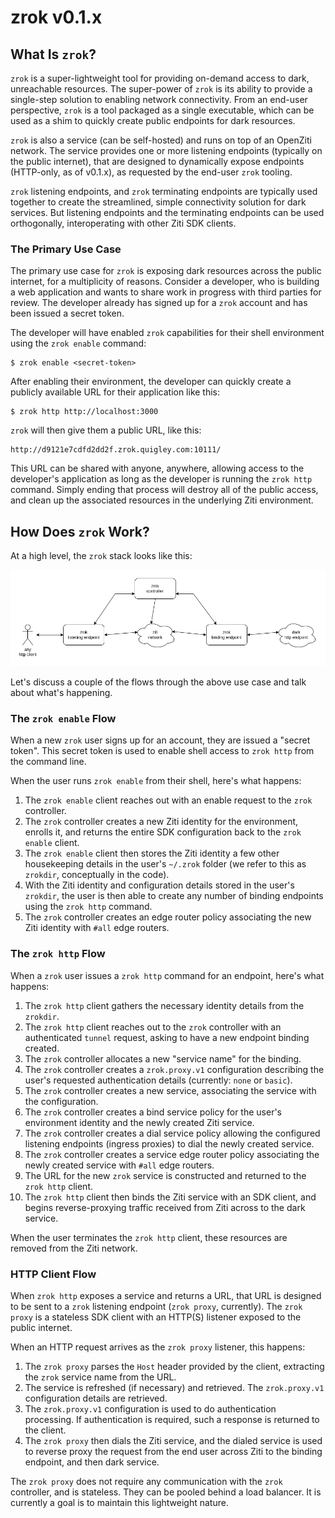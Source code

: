 # zrok v0.1.x

## What Is `zrok`?

`zrok` is a super-lightweight tool for providing on-demand access to dark, unreachable resources. The super-power of `zrok` is its ability to provide a single-step solution to enabling network connectivity. From an end-user perspective, `zrok` is a tool packaged as a single executable, which can be used as a shim to quickly create public endpoints for dark resources.

`zrok` is also a service (can be self-hosted) and runs on top of an OpenZiti network. The service provides one or more listening endpoints (typically on the public internet), that are designed to dynamically expose endpoints (HTTP-only, as of v0.1.x), as requested by the end-user `zrok` tooling.

`zrok` listening endpoints, and `zrok` terminating endpoints are typically used together to create the streamlined, simple connectivity solution for dark services. But listening endpoints and the terminating endpoints can be used orthogonally, interoperating with other Ziti SDK clients.

### The Primary Use Case

The primary use case for `zrok` is exposing dark resources across the public internet, for a multiplicity of reasons. Consider a developer, who is building a web application and wants to share work in progress with third parties for review. The developer already has signed up for a `zrok` account and has been issued a secret token.

The developer will have enabled `zrok` capabilities for their shell environment using the `zrok enable` command:

```
$ zrok enable <secret-token>
```

After enabling their environment, the developer can quickly create a publicly available URL for their application like this:

```
$ zrok http http://localhost:3000
```

`zrok` will then give them a public URL, like this:

```
http://d9121e7cdfd2dd2f.zrok.quigley.com:10111/
```

This URL can be shared with anyone, anywhere, allowing access to the developer's application as long as the developer is running the `zrok http` command. Simply ending that process will destroy all of the public access, and clean up the associated resources in the underlying Ziti environment.

## How Does `zrok` Work?

At a high level, the `zrok` stack looks like this:

![zrok v0.1 overview](images/zrok_v0.1_overview.png)

Let's discuss a couple of the flows through the above use case and talk about what's happening.

### The `zrok enable` Flow

When a new `zrok` user signs up for an account, they are issued a "secret token". This secret token is used to enable shell access to `zrok http` from the command line.

When the user runs `zrok enable` from their shell, here's what happens:

1. The `zrok enable` client reaches out with an enable request to the `zrok` controller.
2. The `zrok` controller creates a new Ziti identity for the environment, enrolls it, and returns the entire SDK configuration back to the `zrok enable` client.
3. The `zrok enable` client then stores the Ziti identity a few other housekeeping details in the user's `~/.zrok` folder (we refer to this as `zrokdir`, conceptually in the code).
4. With the Ziti identity and configuration details stored in the user's `zrokdir`, the user is then able to create any number of binding endpoints using the `zrok http` command.
5. The `zrok` controller creates an edge router policy associating the new Ziti identity with `#all` edge routers.

### The `zrok http` Flow

When a `zrok` user issues a `zrok http` command for an endpoint, here's what happens:

1. The `zrok http` client gathers the necessary identity details from the `zrokdir`.
2. The `zrok http` client reaches out to the `zrok` controller with an authenticated `tunnel` request, asking to have a new endpoint binding created.
3. The `zrok` controller allocates a new "service name" for the binding.
4. The `zrok` controller creates a `zrok.proxy.v1` configuration describing the user's requested authentication details (currently: `none` or `basic`).
5. The `zrok` controller creates a new service, associating the service with the configuration.
6. The `zrok` controller creates a bind service policy for the user's environment identity and the newly created Ziti service.
7. The `zrok` controller creates a dial service policy allowing the configured listening endpoints (ingress proxies) to dial the newly created service.
8. The `zrok` controller creates a service edge router policy associating the newly created service with `#all` edge routers.
9. The URL for the new `zrok` service is constructed and returned to the `zrok http` client.
10. The `zrok http` client then binds the Ziti service with an SDK client, and begins reverse-proxying traffic received from Ziti across to the dark service.

When the user terminates the `zrok http` client, these resources are removed from the Ziti network.

### HTTP Client Flow

When `zrok http` exposes a service and returns a URL, that URL is designed to be sent to a `zrok` listening endpoint (`zrok proxy`, currently). The `zrok proxy` is a stateless SDK client with an HTTP(S) listener exposed to the public internet.

When an HTTP request arrives as the `zrok proxy` listener, this happens:

1. The `zrok proxy` parses the `Host` header provided by the client, extracting the `zrok` service name from the URL.
2. The service is refreshed (if necessary) and retrieved. The `zrok.proxy.v1` configuration details are retrieved.
3. The `zrok.proxy.v1` configuration is used to do authentication processing. If authentication is required, such a response is returned to the client.
4. The `zrok proxy` then dials the Ziti service, and the dialed service is used to reverse proxy the request from the end user across Ziti to the binding endpoint, and then dark service.

The `zrok proxy` does not require any communication with the `zrok` controller, and is stateless. They can be pooled behind a load balancer. It is currently a goal is to maintain this lightweight nature.